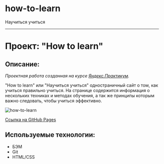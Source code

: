 # how-to-learn

Научиться учиться

___________________

# Проект: "How to learn"

## Описание: 

*Проектная работа созданная на курсе [Яндекс.Практикум](https://praktikum.yandex.ru/).*

"How to learn" или "Научиться учиться" одностраничный сайт о том, как учиться правильно учиться. На странице содержится информация о нескольких техниках и методах обучения, а так же принципы которым важно следовать, чтобы учиться эффективно.

![how-to-learn](https://user-images.githubusercontent.com/107764041/201490265-b04c295e-25e0-4911-8b85-2fb156234529.png)

[Ссылка на GitHub Pages](https://qann1st.github.io/how-to-learn/)

## Используемые технологии: 

* БЭМ
* Git 
* HTML/CSS

